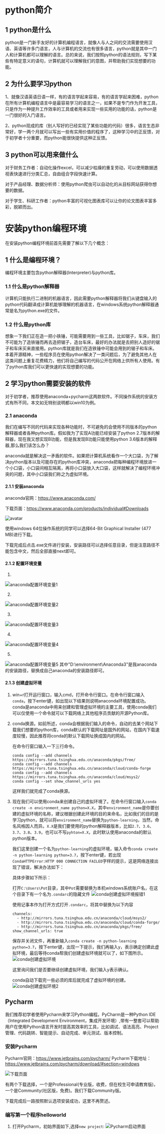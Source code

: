 # python简介
## 1 python是什么
python是一门新手友好的计算机编程语言，就像人与人之间的交流需要使用汉语、英语等许多门语言，人与计算机的交流也有很多语言，python就是其中一门人和计算机都可以理解的语言。总的来说，我们按照python的语法规则，写下某些有特定意义的语句，计算机就可以理解我们的意图，并帮助我们实现想要的功能。

## 2 为什么要学习python
1、就像汉语英语日语一样，有的语言学起来容易，有的语言学起来困难，python在所有计算机编程语言中是最容易学习的语言之一，如果不是专门作为开发工具，只是作为一种提升工作效率的工具或者用来实现一些实用的功能的话，python是一门很好的入门语言。

2、python现成的库（别人写好的已经实现了某些功能的代码）很多，语言生态非常好，学一两个月就可以写出一些有实用价值的程序了，这种学习中的正反馈，对于初学者十分重要，而python能很快提供这种正反馈。

## 3 python可以用来做什么
对于财务工作者：自动化操作excel，可以减少枯燥的重复劳动，可以使用数据透视表快速进行分类汇总，自由组合字段快速计算。

对于产品经理、数据分析师：使用python爬虫可以自动化的从目标网站获得你想要的数据。

对于学生、科研工作者：python丰富的可视化图表库可以让你的论文图表丰富多彩，脱颖而出。

# 安装python编程环境
在安装python编程环境前首先需要了解以下几个概念：

## 1 什么是编程环境？
编程环境主要包含python解释器(Interpreter)与python库。

### 1.1 什么是python解释器
计算机只能执行二进制的机器语言，因此需要python解释器将我们从键盘输入的python代码翻译成计算机能够理解的机器语言，在windows系统python解释器通常是名为python.exe的文件。

### 1.2 什么是python库
想象一下我们正在造一把小铁锤，可能需要用到一些工具，比如锯子，车床，我们不可能为了造铁锤而再去造把锯子，造台车床，最好的办法就是去把别人造好的锯子和车床买来直接用。python库就是我们在造铁锤中可能会用到的锯子和车床。本着开源精神，一些程序员在使用python解决了一类问题后，为了避免其他人在这类问题上重复花费精力，他们将自己编写的代码公开在网络上供所有人使用。有了python库我们可以更快速的实现想要的功能。

## 2 学习python需要安装的软件
对于初学者，推荐使用anaconda+pycharm这两款软件。不同操作系统的安装方式有所不同，本文如无特别说明都以win10为例。
### 2.1 anaconda
我们在编写不同的代码来实现各种功能时，不可避免的会使用不同版本的python解释器或者各种python库。假如我为了实现A功能已经安装了python 2.7版本的解释器，现在我又想实现B功能，但是我发现B功能只能使用python 3.6版本的解释器,那么我们该怎么办？

anaconda就是解决这一矛盾的软件。如果把计算机系统看作一个大口袋，为了解决python版本以及可能存在的python库冲突，anaconda把每种编程环境放进一个小口袋，小口袋间相互隔离，再将小口袋放入大口袋，这样就解决了编程环境冲突的问题，其中小口袋我们称之为虚拟环境。
#### 2.1.1 安装anaconda
anaconda官网：https://www.anaconda.com/

下载页面：https://www.anaconda.com/products/individual#Downloads

![avatar](https://github.com/mywrong/Python-Guide/blob/master/image/anaconda/anaconda%E4%B8%8B%E8%BD%BD%E9%A1%B5%E9%9D%A2.png?raw=true)


使用windows 64位操作系统的同学可以选择64-Bit Graphical Installer (477 MB)进行下载。

下载完成后点击.exe文件进行安装，安装路径可以选择任意目录，但是注意路径不能包含中文，然后全部直接next即可。

#### 2.1.2 配置环境变量

1.

![anaconda配置环境变量1](https://github.com/mywrong/Python-Guide/blob/master/image/anaconda/anaconda%E9%85%8D%E7%BD%AE%E7%8E%AF%E5%A2%83%E5%8F%98%E9%87%8F1.png?raw=true)

2.

![anaconda配置环境变量2](https://github.com/mywrong/Python-Guide/blob/master/image/anaconda/anaconda%E9%85%8D%E7%BD%AE%E7%8E%AF%E5%A2%83%E5%8F%98%E9%87%8F2.png?raw=true)

3.

![anaconda配置环境变量3](https://github.com/mywrong/Python-Guide/blob/master/image/anaconda/anaconda%E9%85%8D%E7%BD%AE%E7%8E%AF%E5%A2%83%E5%8F%98%E9%87%8F3.png?raw=true)

4.

![anaconda配置环境变量4](https://github.com/mywrong/Python-Guide/blob/master/image/anaconda/anaconda%E9%85%8D%E7%BD%AE%E7%8E%AF%E5%A2%83%E5%8F%98%E9%87%8F4.png?raw=true)

5.

![anaconda配置环境变量5](https://github.com/mywrong/Python-Guide/blob/master/image/anaconda/anaconda%E9%85%8D%E7%BD%AE%E7%8E%AF%E5%A2%83%E5%8F%98%E9%87%8F5.png?raw=true)
其中"D:\environment\Anaconda3"是我anaconda的安装路径，替换成自己anaconda的安装路径即可。

#### 2.1.3 创建虚拟环境

1. win+r打开运行窗口，输入cmd，打开命令行窗口。在命令行窗口输入`conda`，按下enter键，如出现以下结果则说明anaconda环境配置成功。conda是anaconda中用来创建和管理虚拟环境的主要工具，使用conda我们可以仅使用一个命令就可以下载网络上其他程序员贡献的开源Python库。

2. conda换源。如前所述，conda会根据我们输入的命令，自动的去某个网站下载我们想要的python库，conda默认的下载网址是国外的网站，在国内下载速度较慢，因此推荐将conda的默认下载网址换成国内的网站。

    在命令行窗口输入一下三行命令。
    ```
    conda config --add channels https://mirrors.tuna.tsinghua.edu.cn/anaconda/pkgs/free/
    conda config --add channels https://mirrors.tuna.tsinghua.edu.cn/anaconda/cloud/conda-forge
    conda config --add channels https://mirrors.tuna.tsinghua.edu.cn/anaconda/cloud/msys2/
    conda config --set show_channel_urls yes
    ```
    这样我们就完成了conda换源。

3. 现在我们可以使用conda来创建自己的虚拟环境了。在命令行窗口输入`conda create -n environment_name python=X.X`，其中`environment_name`是你要创建的虚拟环境的名称，建议根据创建此环境的目的来命名，比如我们的目的是学习python，就可以将`environment_name`替换为`python-learning`，当然，命名风格因人而异。`X.X`是我们要使用的python解释器版本，比如`2.7`、`3.6`、`3.7`、`3.8`、`3.9`，也可以不写`pyhton=X.X`，此时默认使用anaconda的默认python版本。

    我们这里创建一个名为`python-learning`的虚拟环境，输入命令`conda create -n python-learning python=3.7`，按下enter键，若出现`CondaHTTPError:HTTP 000 CONNECTION FAILED`字样的提示，这是网络连接出现了错误，解决办法如下：

    具体步骤如下所示：

    打开`C:\Users\Pot`目录，其中`Pot`需要替换为本机windows系统账户名，在这个目录下有一个名为`.condarc`的隐藏文件
    ![conda创建虚拟环境报错1](https://github.com/mywrong/Python-Guide/blob/master/image/anaconda/conda%E5%88%9B%E5%BB%BA%E8%99%9A%E6%8B%9F%E7%8E%AF%E5%A2%83%E6%8A%A5%E9%94%991.png?raw=true)

    使用记事本作为打开方式打开`.condarc`，将其中替换为以下内容
    ```
    channels:
      - http://mirrors.tuna.tsinghua.edu.cn/anaconda/cloud/msys2/
      - http://mirrors.tuna.tsinghua.edu.cn/anaconda/cloud/conda-forge/
      - http://mirrors.tuna.tsinghua.edu.cn/anaconda/pkgs/free/
    show_channel_urls: true
    ```

    保存并关闭文件，再重新输入`conda create -n python-learning python=3.7`，按下enter键，出现一下提示，我们再输入y，表示确定创建此虚拟环境，最后等待conda帮我们创建虚拟环境就可以了，如下图所示。
    ![conda创建虚拟环境](https://github.com/mywrong/Python-Guide/blob/master/image/anaconda/conda%E5%88%9B%E5%BB%BA%E8%99%9A%E6%8B%9F%E7%8E%AF%E5%A2%83.png?raw=true)
    
    这里询问我们是否要继续创建虚拟环境，我们输入y表示确认。

    conda自动下载完一些必须的库后就完成了虚拟环境的创建。
    ![conda创建虚拟环境2](https://github.com/mywrong/Python-Guide/blob/master/image/anaconda/conda%E5%88%9B%E5%BB%BA%E8%99%9A%E6%8B%9F%E7%8E%AF%E5%A2%832.png?raw=true)

## Pycharm
我们推荐初学者使用Pycharm来学习Python编程。PyCharm是一种Python IDE（Integrated Development Environment，集成开发环境）,带有一整套可以帮助用户在使用Python语言开发时提高其效率的工具，比如调试、语法高亮、Project管理、代码跳转、智能提示、自动完成、单元测试、版本控制。

### 安装Pycharm
Pycharm官网：https://www.jetbrains.com/pycharm/
Pycharm下载地址：https://www.jetbrains.com/pycharm/download/#section=windows

![下载页面](https://github.com/mywrong/Python-Guide/blob/master/image/pycharm/%E4%B8%8B%E8%BD%BD%E9%A1%B5%E9%9D%A2.png?raw=true)

有两个下载选择，一个是Professional(专业版，收费，但在校生可申请教育版)，一个是Community(社区版，免费)。我们下载Community版。

下载完成后一路按照默认选项安装成功，这里不再赘述。

### 编写第一个程序helloworld
1. 打开Pycharm，初始界面如下,选择`new project`:
![Pycharm启动界面](https://github.com/mywrong/Python-Guide/blob/master/image/pycharm/Pycharm%E5%90%AF%E5%8A%A8%E7%95%8C%E9%9D%A2.png?raw=true)









